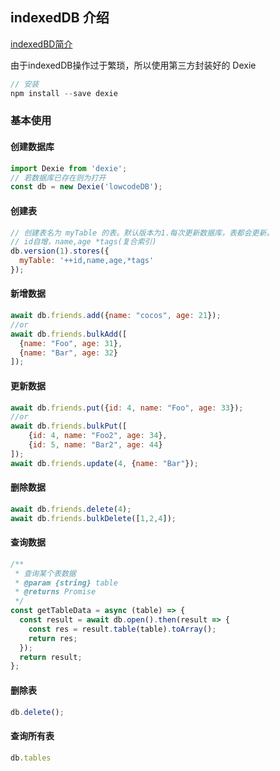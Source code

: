 ## indexedDB 介绍

[indexedBD简介](https://juejin.cn/post/6844903613240705038)

由于indexedDB操作过于繁琐，所以使用第三方封装好的 Dexie

```js
// 安装
npm install --save dexie
```

### 基本使用

#### 创建数据库

```js
import Dexie from 'dexie';
// 若数据库已存在则为打开
const db = new Dexie('lowcodeDB');
```

#### 创建表

```js
// 创建表名为 myTable 的表。默认版本为1.每次更新数据库，表都会更新。
// id自增，name,age *tags(复合索引)
db.version(1).stores({
  myTable: '++id,name,age,*tags'
});
```

#### 新增数据

```js
await db.friends.add({name: "cocos", age: 21});
//or
await db.friends.bulkAdd([
  {name: "Foo", age: 31},
  {name: "Bar", age: 32}
]);
```

#### 更新数据

```js
await db.friends.put({id: 4, name: "Foo", age: 33});
//or
await db.friends.bulkPut([
    {id: 4, name: "Foo2", age: 34},
    {id: 5, name: "Bar2", age: 44}
]);
await db.friends.update(4, {name: "Bar"});
```

#### 删除数据

```js
await db.friends.delete(4);
await db.friends.bulkDelete([1,2,4]);
```

#### 查询数据

```js
/**
 * 查询某个表数据
 * @param {string} table
 * @returns Promise
 */
const getTableData = async (table) => {
  const result = await db.open().then(result => {
    const res = result.table(table).toArray();
    return res;
  });
  return result;
};
```

#### 删除表

```javascript
db.delete();
```

#### 查询所有表

```js
db.tables
```


